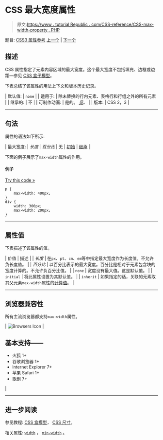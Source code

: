# CSS 最大宽度属性

> 原文:[https://www . tutorial Republic . com/CSS-reference/CSS-max-width-property . PHP](https://www.tutorialrepublic.com/css-reference/css-max-width-property.php)

题目: [CSS3 属性参考](css3-properties.php) [上一个](css-max-height-property.php) | [下一个](css-min-height-property.php)

## 描述

CSS 属性指定了元素内容区域的最大宽度。这个最大宽度不包括填充、边框或边距—参见 [CSS 盒子模型](../css-tutorial/css-box-model.php)。

下表总结了该属性的用法上下文和版本历史记录。

| 默认值: | `none` |
| 适用于: | 除未替换的行内元素、表格行和行组之外的所有元素 |
| 继承的: | 不 |
| 可制作动画: | 是的。 [*见*](css-animatable-properties.php)*。* |
| 版本: | CSS 2，3 |

* * *

## 句法

属性的语法如下所示:

| 最大宽度: | *长度* &#124; *百分比* &#124; 无 &#124; [初始](../definitions.php#initial) &#124; [继承](../definitions.php#inherit) |

下面的例子展示了`max-width`属性的作用。

#### 例子

[Try this code »](../codelab.php?topic=css&file=max-width-property "Try this code using online Editor")

```
p {
    max-width: 400px;
}
div {
    width: 300px;
    max-width: 200px;
}
```

* * *

## 属性值

下表描述了该属性的值。

| 价值 | 描述 |
| *长度* | 在`px`、`pt`、`cm`、`em`等中指定最大宽度作为长度值。不允许负长度值。 |
| *百分比* | 以百分比表示的最大宽度。百分比是相对于元素包含块的宽度计算的。不允许负百分比值。 |
| `none` | 宽度没有最大值。这是默认值。 |
| `initial` | 将此属性设置为其默认值。 |
| `inherit` | 如果指定的话，关联的元素取其父元素`max-width`属性的[计算值](../definitions.php#computed-value)。 |

* * *

## 浏览器兼容性

所有主流浏览器都支持`max-width`属性。

| ![Browsers Icon](../Images/e9331123c77668c1832e541c2fca1002.png) | 

## 基本支持——

*   火狐 1+
*   谷歌浏览器 1+
*   Internet Explorer 7+
*   苹果 Safari 1+
*   歌剧 7+

 |

* * *

## 进一步阅读

参见教程: [CSS 盒模型](../css-tutorial/css-box-model.php)， [CSS 尺寸](../css-tutorial/css-dimension.php)。

相关属性: [`width`](css-width-property.php) ， [`min-width`](css-min-width-property.php) 。